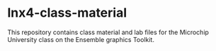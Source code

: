 # lnx4-class-material
This repository contains class material and lab files for the Microchip University class on the Ensemble graphics Toolkit.

